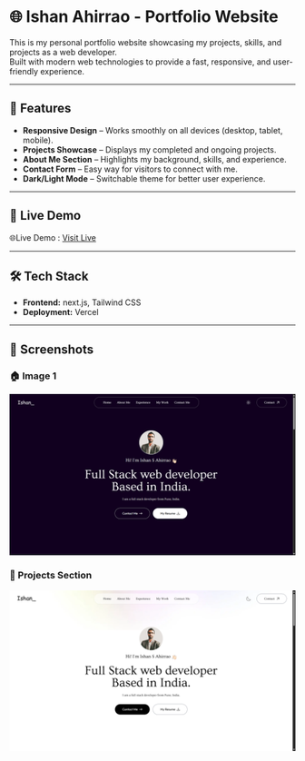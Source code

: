 # 🌐 Ishan Ahirrao - Portfolio Website

This is my personal portfolio website showcasing my projects, skills, and projects as a web developer.  
Built with modern web technologies to provide a fast, responsive, and user-friendly experience.

---

## 🚀 Features

- **Responsive Design** – Works smoothly on all devices (desktop, tablet, mobile).
- **Projects Showcase** – Displays my completed and ongoing projects.
- **About Me Section** – Highlights my background, skills, and experience.
- **Contact Form** – Easy way for visitors to connect with me.
- **Dark/Light Mode** – Switchable theme for better user experience.

---

## 🚀 Live Demo

🌐Live Demo :  [Visit Live](https://ishan-portfolio-new.vercel.app/)

---

## 🛠 Tech Stack

- **Frontend:** next.js, Tailwind CSS
- **Deployment:** Vercel

---

## 📸 Screenshots

### 🏠 Image 1
![Home Page](./IshanPortDark.png)

### 📂 Projects Section
![Projects](./IshanPortLight.png)


